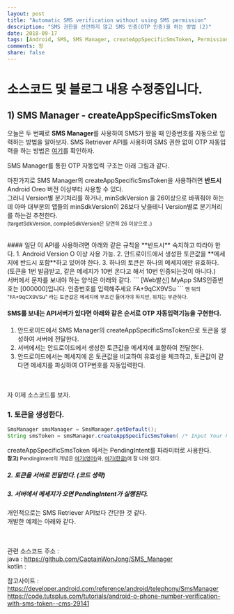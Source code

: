 ```yaml
---
layout: post
title: "Automatic SMS verification without using SMS permission"
description: "SMS 권한을 선언하지 않고 SMS 인증(OTP 인증)을 하는 방법 (2)"
date: 2018-09-17
tags: [Android, SMS, SMS Manager, createAppSpecificSmsToken, Permission]
comments: 정
share: false
---
```


# 소스코드 및 블로그 내용 수정중입니다.

## 1) SMS Manager - createAppSpecificSmsToken

오늘은 두 번째로 **SMS Manager**를 사용하여 SMS가 왔을 때 인증번호를 자동으로 입력하는 방법을 알아보자. 
SMS Retriever API를 사용하여 SMS 권한 없이 OTP 자동입력을 하는 방법은 [여기](https://captainwonjong.github.io/2018-09-10/SMS-Retriever-API/)를 확인하자.
  
SMS Manager를 통한 OTP 자동입력 구조는 아래 그림과 같다.

마찬가지로 SMS Manager의 createAppSpecificSmsToken을 사용하려면 **반드시** Android Oreo 버전 이상부터 사용할 수 있다.  
그러니 Version별 분기처리를 하거나, minSdkVersion 을 26이상으로 바꿔줘야 하는데 아마 대부분의 앱들의 minSdkVersion이 26보다 낮을테니 Version별로 분기처리를 하는걸 추천한다.  
<small>(targetSdkVersion, compileSdkVersion은 당연히 26 이상으로..)</small>  
  
<br>
#### 일단 이 API를 사용하려면 아래와 같은 규칙을 **반드시** 숙지하고 따라야 한다.
1. Android Version O 이상 사용 가능.
2. 안드로이드에서 생성한 토큰값을 **메세지에 반드시 포함**하고 있어야 한다.
3. 하나의 토큰은 하나의 메세지에만 유효하다. (토큰을 1번 발급받고, 같은 메세지가 10번 온다고 해서 10번 인증되는것이 아니다.)

<br>
서버에서 문자를 보내야 하는 양식은 아래와 같다.
```
[Web발신]
MyApp SMS인증번호는 [000000]입니다. 인증번호를 입력해주세요 
FA+9qCX9VSu
```
<small>맨 뒤의 "FA+9qCX9VSu" 라는 토큰값은 메세지에 무조건 들어가야 하지만, 위치는 무관하다.</small>  
<br>



#### SMS를 보내는 API서버가 있다면 아래와 같은 순서로 OTP 자동입력기능을 구현한다.
1. 안드로이드에서 SMS Manager의 createAppSpecificSmsToken으로 토큰을 생성하여 서버에 전달한다.
2. 서버에서는 안드로이드에서 생성한 토큰값을 메세지에 포함하여 전달한다.
3. 안드로이드에서는 메세지에 온 토큰값을 비교하여 유효성을 체크하고, 토큰값이 같다면 메세지를 파싱하여 OTP번호를 자동입력한다.

<br><br>
자 이제 소스코드를 보자. <br>

### 1. 토큰을 생성한다.
```java
SmsManager smsManager = SmsManager.getDefault();
String smsToken = smsManager.createAppSpecificSmsToken( /* Input Your PendingIntent */ ); 
```
createAppSpecificSmsToken 에서는 PendingIntent를 파라미터로 사용한다.  
<small>**참고)** PendingIntent의 개념은 [여기(영어)](https://android.jlelse.eu/intent-vs-pendingintent-8ef2ad5824ed)와, [여기(한글)](http://techlog.gurucat.net/80)에 잘 나와 있다.</small>  

##### 2. 토큰을 서버로 전달한다. (코드 생략)
##### 3. 서버에서 메세지가 오면 PendingIntent가 실행된다.

개인적으로는 SMS Retriever API보다 간단한 것 같다.  
개발한 예제는 아래와 같다.

<br><br>
관련 소스코드 주소 :   
java : <https://github.com/CaptainWonJong/SMS_Manager>  
kotlin : 

참고사이트 :  
<https://developer.android.com/reference/android/telephony/SmsManager>
<https://code.tutsplus.com/tutorials/android-o-phone-number-verification-with-sms-token--cms-29141>

